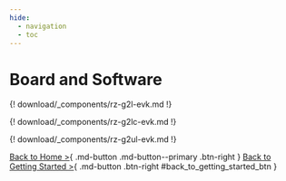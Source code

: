 ```yaml
---
hide:
  - navigation
  - toc
---
```


# Board and Software

{! download/_components/rz-g2l-evk.md !}

{! download/_components/rz-g2lc-evk.md !}

{! download/_components/rz-g2ul-evk.md !}

[Back to Home >](../index.md){ .md-button .md-button--primary .btn-right } [Back to Getting Started >](../getting_started/index.md#step-1-obtain-an-evaluation-board){ .md-button .btn-right #back_to_getting_started_btn }
